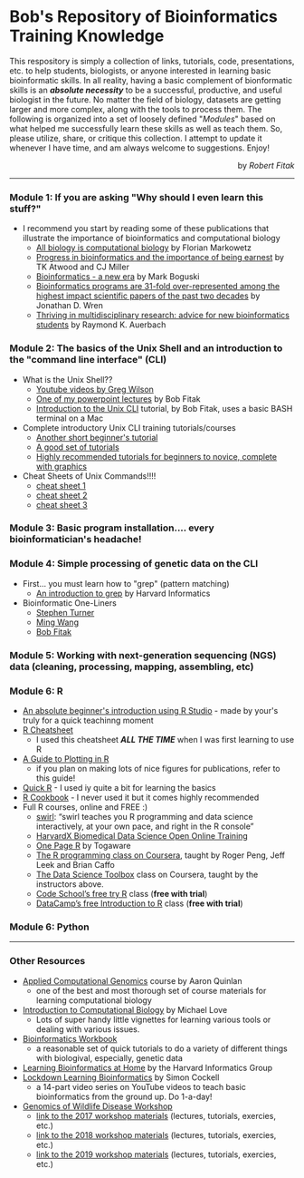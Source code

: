 # Bob's Repository of Bioinformatics Training Knowledge
This respository is simply a collection of links, tutorials, code, presentations, etc. to help students, biologists, or anyone interested in learning basic bioinformatic skills. In all reality, having a basic complement of bionformatic skills is an ___absolute necessity___ to be a successful, productive, and useful biologist in the future.  No matter the field of biology, datasets are getting larger and more complex, along with the tools to process them.  The following is organized into a set of loosely defined "_Modules_" based on what helped me successfully learn these skills as well as teach them.  So, please utilize, share, or critique this collection.  I attempt to update it whenever I have time, and am always welcome to suggestions.  Enjoy!
<br>
<p align="right">by <i>Robert Fitak</i></p>

---

### Module 1: If you are asking "Why should I even learn this stuff?"
- I recommend you start by reading some of these publications that illustrate the importance of bioinformatics and computational biology
  - [All biology is computational biology](https://doi.org/10.1371/journal.pbio.2002050) by Florian Markowetz
  - [Progress in bioinformatics and the importance of being earnest](https://doi.org/10.1016/s1387-2656(02)08003-1) by TK Atwood and CJ Miller
  - [Bioinformatics - a new era](https://doi.org/10.1016/S0167-7799(98)00125-5) by Mark Boguski
  - [Bioinformatics programs are 31-fold over-represented among the highest impact scientific papers of the past two decades](./pdf/Wren-2016.pdf) by Jonathan D. Wren
  - [Thriving in multidisciplinary research: advice for new bioinformatics students](./pdf/Auerbach-2012.pdf) by Raymond K. Auerbach
  
  
### Module 2:  The basics of the Unix Shell and an introduction to the "command line interface" (CLI)
- What is the Unix Shell??
  - [Youtube videos by Greg Wilson](https://www.youtube.com/watch?v=U3iNcBtycaQ)
  - [One of my powerpoint lectures](./pdf/Fitak_GWD2019_CommandLine.pdf) by Bob Fitak
  - [Introduction to the Unix CLI](./exercises/command-line-tutorial.md) tutorial, by Bob Fitak, uses a basic BASH terminal on a Mac
- Complete introductory Unix CLI training tutorials/courses
  - [Another short beginner's tutorial](https://dbsloan.github.io/TS2018/exercises/unix_commands.html)
  - [A good set of tutorials](http://www.ee.surrey.ac.uk/Teaching/Unix/)
  - [Highly recommended tutorials for beginners to novice, complete with graphics](https://swcarpentry.github.io/shell-novice/)
- Cheat Sheets of Unix Commands!!!!
  - [cheat sheet 1](./pdf/cheatsheet1.pdf)
  - [cheat sheet 2](./pdf/cheatsheet2.pdf)
  - [cheat sheet 3](./pdf/cheatsheet3.pdf)

### Module 3:  Basic program installation.... every bioinformatician's headache!


### Module 4:  Simple processing of genetic data on the CLI
- First... you must learn how to "grep" (pattern matching)
  - [An introduction to grep](https://informatics.fas.harvard.edu/short-introduction-to-grep.html) by Harvard Informatics
- Bioinformatic One-Liners
  - [Stephen Turner](./exercises/one-liners.md)
  - [Ming Wang](./exercises/one-liners2.md)
  - [Bob Fitak](./exercises/bobs-one-liners.md)
  
### Module 5:  Working with next-generation sequencing (NGS) data (cleaning, processing, mapping, assembling, etc)


### Module 6:  R
- [An absolute beginner's introduction using R Studio](./exercises/intro_R.md) - made by your's truly for a quick teachinng moment
- [R Cheatsheet](./pdf/Rcard.pdf)
  - I used this cheatsheet ___ALL THE TIME___ when I was first learning to use R
- [A Guide to Plotting in R](./pdf/R-plotting.pdf)
  - if you plan on making lots of nice figures for publications, refer to this guide!
- [Quick R](http://www.statmethods.net/) - I used iy quite a bit for learning the basics
- [R Cookbook](http://www.cookbook-r.com/) - I never used it but it comes highly recommended
- Full R courses, online and FREE :)
  - [swirl](http://swirlstats.com/): “swirl teaches you R programming and data science interactively, at your own pace, and right in the R console”
  - [HarvardX Biomedical Data Science Open Online Training](http://rafalab.github.io/pages/harvardx.html)
  - [One Page R](https://togaware.com/onepager/) by Togaware
  - [The R programming class on Coursera](https://www.coursera.org/course/rprog), taught by Roger Peng, Jeff Leek and Brian Caffo
  - [The Data Science Toolbox](https://www.coursera.org/course/datascitoolbox) class on Coursera, taught by the instructors above.
  - [Code School’s free try R](http://tryr.codeschool.com/) class  (__free with trial__)
  - [DataCamp’s free Introduction to R](https://www.datacamp.com/courses/free-introduction-to-r) class (__free with trial__)


### Module 6:  Python

---

### Other Resources
- [Applied Computational Genomics](https://github.com/quinlan-lab/applied-computational-genomics) course by Aaron Quinlan
  - one of the best and most thorough set of course materials for learning computational biology
- [Introduction to Computational Biology](https://biodatascience.github.io/compbio/) by Michael Love
  - Lots of super handy little vignettes for learning various tools or dealing with various issues.
- [Bioinformatics Workbook](https://bioinformaticsworkbook.org)
  - a reasonable set of quick tutorials to do a variety of different things with biologival, especially, genetic data
- [Learning Bioinformatics at Home](https://github.com/harvardinformatics/learning-bioinformatics-at-home) by the Harvard Informatics Group
- [Lockdown Learning Bioinformatics](https://www.youtube.com/watch?v=butxOf_fxTY&list=PLzfP3sCXUnxEu5S9oXni1zmc1sjYmT1L9) by Simon Cockell
  - a 14-part video series on YouTube videos to teach basic bioinformatics from the ground up.  Do 1-a-day!
- [Genomics of Wildlife Disease Workshop](https://gdwworkshop.colostate.edu)
  - [link to the 2017 workshop materials](https://github.com/stenglein-lab/2017_GDW) (lectures, tutorials, exercies, etc.)
  - [link to the 2018 workshop materials](https://github.com/gdw-workshop/2018_GDW_Workshop/) (lectures, tutorials, exercies, etc.)
  - [link to the 2019 workshop materials](https://github.com/gdw-workshop/2019_GDW_Workshop) (lectures, tutorials, exercies, etc.)
